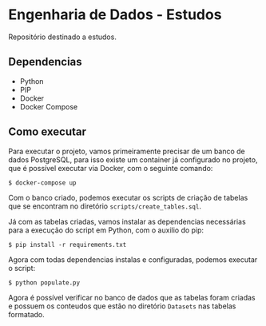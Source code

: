# Engenharia de Dados - Estudos
Repositório destinado a estudos.

## Dependencias
- Python
- PIP
- Docker
- Docker Compose

## Como executar
Para executar o projeto, vamos primeiramente precisar de um banco de dados PostgreSQL, para isso existe um container já configurado no projeto, que é possível executar via Docker, com o seguinte comando:

```bashrc
$ docker-compose up
```

Com o banco criado, podemos executar os scripts de criação de tabelas que se encontram no diretório `scripts/create_tables.sql`.

Já com as tabelas criadas, vamos instalar as dependencias necessárias para a execução do script em Python, com o auxilio do pip:

```bashrc
$ pip install -r requirements.txt
```

Agora com todas dependencias instalas e configuradas, podemos executar o script:

```bashrc
$ python populate.py
```

Agora é possível verificar no banco de dados que as tabelas foram criadas e possuem os conteudos que estão no diretório `Datasets` nas tabelas formatado.
